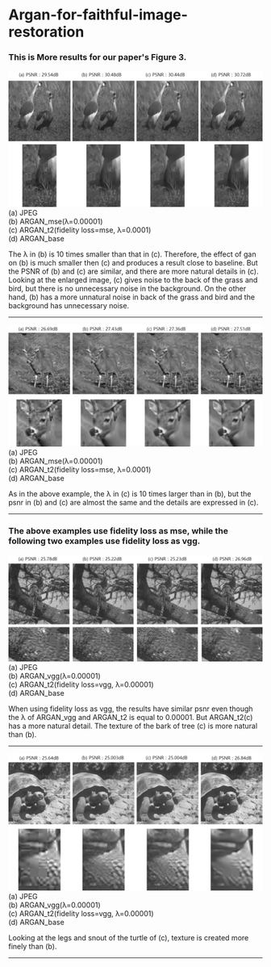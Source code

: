Argan-for-faithful-image-restoration
=============

### This is More results for our paper's Figure 3.


![Alt text](/results/result1.png "Optional title")  
(a) JPEG   
(b) ARGAN_mse(λ=0.00001)  
(c) ARGAN_t2(fidelity loss=mse, λ=0.0001)  
(d) ARGAN_base  
   

The λ in (b) is 10 times smaller than that in (c). Therefore, the effect of gan on (b) is much smaller then (c) and produces a result close to baseline.
But the PSNR of (b) and (c) are similar, and there are more natural details in (c). 
Looking at the enlarged image, (c) gives noise to the back of the grass and bird, but there is no unnecessary noise in the background. 
On the other hand, (b) has a more unnatural noise in back of the grass and bird and the background has unnecessary noise.
- - -
![Alt text](/results/result2.png "Optional title")  
(a) JPEG   
(b) ARGAN_mse(λ=0.00001)   
(c) ARGAN_t2(fidelity loss=mse, λ=0.0001)     
(d) ARGAN_base   
   
  
As in the above example, the λ in (c) is 10 times larger than in (b), but the psnr in (b) and (c) are almost the same and the details are expressed in (c).
- - -  
### The above examples use fidelity loss as mse, while the following two examples use fidelity loss as vgg.   
   

![Alt text](/results/result3.png "Optional title")  
(a) JPEG   
(b) ARGAN_vgg(λ=0.00001)  
(c) ARGAN_t2(fidelity loss=vgg, λ=0.00001)  
(d) ARGAN_base  
   

When using fidelity loss as vgg, the results have similar psnr even though the λ of ARGAN_vgg and ARGAN_t2 is equal to 0.00001. But ARGAN_t2(c) has a more natural detail. 
The texture of the bark of tree (c) is more natural than (b).
  
- - -
![Alt text](/results/result4.png "Optional title")  
(a) JPEG     
(b) ARGAN_vgg(λ=0.00001)      
(c) ARGAN_t2(fidelity loss=vgg, λ=0.00001)   
(d) ARGAN_base  
   

Looking at the legs and snout of the turtle of (c), texture is created more finely than (b). 
- - -


